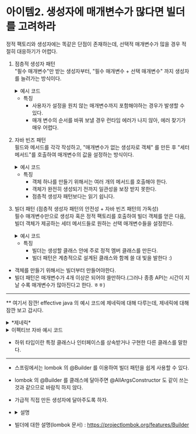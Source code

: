 # 아이템2. 생성자에 매개변수가 많다면 빌더를 고려하라

정적 팩토리와 생성자에는 똑같은 단점이 존재하는데, 선택적 매개변수가 많을 경우 적절히 대응하기가 어렵다.

1. 점층적 생성자 패턴  
   "필수 매개변수"만 받는 생성자부터, "필수 매개변수 + 선택 매개변수" 까지 생성자를 늘려가는 방식이다.
    <details>
    <summary>예시 코드</summary>

   ```java
        public class NutritionFacts {
        
            private final int servingSize;
            private final int servings;
            private final int calories;
            private final int fat;
            private final int sodium;
            private final int carbohydrate;
            
            public NutritionFacts(int servingSize, int servings) {
            this(servingSize, servings, 0);
            }
            
            public NutritionFacts(int servingSize, int servings, int calories) {
            this(servingSize, servings, calories, 0);
            }
            
            public NutritionFacts(int servingSize, int servings, int calories, int fat) {
            this(servingSize, servings, calories, fat, 0);
            }
            
            
            public NutritionFacts(int servingSize, int servings, int calories, int fat, int sodium) {
            this(servingSize, servings, calories, fat, sodium, 0);
            }
            
            public NutritionFacts(int servingSize, int servings, int calories, int fat, int sodium,
            int carbohydrate) {
            this.servingSize = servingSize;
            this.servings = servings;
            this.calories = calories;
            this.fat = fat;
            this.sodium = sodium;
            this.carbohydrate = carbohydrate;
            }
        }
   ```

    ```
   // 사용
    NutritionFacts nutritionFacts = new NutritionFacts (20, 10, 32,45);
   ```
    </details>

    + 특징
        + 사용자가 설정을 원치 않는 매개변수까지 포함해야하는 경우가 발생할 수 있다.
        + 매개 변수의 순서를 바꿔 보낼 경우 런타임 에러가 나지 않아, 에러 찾기가 매우 어렵다.


2. 자바 빈즈 패턴  
   필드와 메서드를 각각 작성하고, "매개변수가 없는 생성자로 객체" 를 만든 후 "세터 메서드"를 호출하여 매개변수의 값을 설정하는 방식이다.
   <details>
   <summary>예시 코드</summary>
   <div>

   ```java
    public class User {
        private String name;
        private int age;

        public User() {
        }

        public void setName(String name) {
            this.name = name;
        }

        public void setAge(int age) {
            this.age = age;
        }
    }
    ```
   ```java
    public class Example02 {

        User user = new User();
        user.setName("hee");

    }
    ```
   만약 user는 반드시 name 과 age 를 모두 가져야 하는데, name 만 설정한 경우 user 객체는 일관성이 무너진 상태가 된다.
   이때, 수십개를 설정한다면? 큰 오류를 범할 수 있다.
   </div>
   </details>

    + 특징
        + 객체 하나를 만들기 위해서는 여러 개의 메서드를 호출해야 한다.
        + 객체가 완전히 생성되기 전까지 일관성을 보장 받지 못한다.
        + 점층적 생성자 패턴보다는 읽기 쉽니다.


3. 빌더 패턴 (점층적 생성자 패턴의 안전성 + 자바 빈즈 패턴의 가독성)  
   필수 매개변수만으로 생성자 혹은 정적 팩토리를 호출하여 빌더 객체를 얻은 다음, 빌더 객체가 제공하는 세터 메서드들로 원하는 선택 매개변수들을 설정한다.
    <details>
    <summary>예시 코드</summary>
   <div>

    ```java
        public class User {
          private final String name;
          private final int age;
          private final int tall;
          private final String address;

          public static class Builder {
              // 필수
              private final String name;
              private final int age;

              //선택 : 기본 값으로 초기화
              private int tall = 0;
              private String address = "경기도";

              public Builder(String name, int age) {
                  this.name = name;
                  this.age = age;
              }
              public Builder tall(int value) {
                  tall = value;
                  return this;
              }

              public Builder address(String value) {
                  address = value;
                  return this;
              }

              public User build() {
                  return new User(this);
              }
          }

          private User(Builder builder) {
              name = builder.name;
              age = builder.age;
              tall = builder.tall;
              address = builder.address;
          }
      }
   ```
   ```java
      // 사용 
      	User user = new User.Builder("hee", 14)  // 필수
                                     .tall(140)  // 선택
                                     .build();
    ```  
   User는 private final 로 인해 불변 객체가 되었다.
   </div>
   </details>

    + 특징
        + 빌더는 생성할 클래스 안에 주로 정적 멤버 클래스를 만든다.
        + 빌더 패턴은 계층적으로 설계된 클래스와 함께 쓸 대 빛을 발한다 :)


+ 객체를 만들기 위해서는 빌더부터 만들어야한다.
+ 빌더 패턴은 매개변수가 4개 이상은 되어야 쓸만하다.(그러나 종종 API는 시간이 지날 수록 매개변수가 많아진다고 한다. ㅎㅎ)

---
** 여기서 잠깐! effective java 의 예시 코드에 제네릭에 대해 다루는데, 제네릭에 대해 잠깐 보고 갑시다.
<details>
<summary>*제네릭*</summary>
제네릭은 다양한 타입의 객첵들을 다루는 메서드나 컬렉션 클래스에 컴파일 시의 타입을 체크해주는 기능이다. 

장점
1. 타입 안정성을 제공한다.
    + 타입 안정성을 높인다는 것은 의도하지 않은 타입의 객체를 저장하는 것을 막고, 저장된 객체를 꺼내올 때 원래의 타입과 다른 타입으로 형변환 되어 발생하는 오류 줄여준다는 의미
2. 타입 체크와 형변환을 생략할 수 있어 코드가 간결해 진다.

예시)
   ```java
// Tv 객체만 저장할 수 있는 ArrayList 생성
   ArrayList<Tv> tvList = new ArrayList<>();
   tvList.add(new Tv()) // 가능 
   tvList.add(new Audio()) // 컴파일 에러
   ```

```java
class Box<T>{}
```
* Box<T> 제네릭 클래스 T의 Box or T Box 라고 읽는다.
* Box 는 원시 타입
* T는 타입 변수 또는 타입 매개변수라고 한다.
* 타입 변수는 여러개 가능하다 예) Map<K, V>


이렇게 클래스의 타입을 컴파일 시점에 정하여 타입 예외에 대한 안정성을 확보할 수 있지만, 너무 자유룝다는 것이 단점이 될 수 있다.
예로써, 계산기 코드를 짤 때, 제네릭으로 정수, 실수 구분없이 받을 수 있게 만들었지만, 부작용으로 String도 받을 수 있을 것이다.  
=> 따라서 의도와는 다른 자료형이 들어올 수 없게 만드는 것이 "제한된 타입 매개변수" 이다.
### 제한된 타입 매개변수
```java
class Calculator<T> {
   void add(T a, T b){}
   void min(T a, T b){}
   void mul(T a, T b){}
   void div(T a, T b){}
}

// 아래와 같이 아무 타입이나 모두 할당이 가능하다. 
public class Main {
   public static void main(String[] args) {
      Calcultor<Number> cal1 = new Calculator<>();
      Calcultor<Object> cal2 = new Calculator<>();
      Calcultor<String> cal3 = new Calculator<>();
   }
}
```
* 타입 한정 키워드 extends를 사용하여 제네릭을 number 클래스 와 그 하위 타입만 받도록 범위를 제한할 수 있다.
```java
class Calculator<T extends Number> {
   void add(T a, T b){}
   void min(T a, T b){}
   void mul(T a, T b){}
   void div(T a, T b){}
}

// 아래와 같이 아무 타입이나 모두 할당이 가능하다. 
public class Main {
   public static void main(String[] args) {
      Calcultor<Number> cal1 = new Calculator<>();
      Calcultor<Integer> cal2 = new Calculator<>();
      Calcultor<Double> cal3 = new Calculator<>();
      
      // extends 안에 들지 못한 클래스는 오류가 난다. 
      Calcultor<Number> cal4 = new Calculator<>();
      Calcultor<Object> cal5 = new Calculator<>();
      Calcultor<String> cal6 = new Calculator<>();
   }
}
```
### 재귀적 타입 한정
이와 비슷하지만, 조금 다른 "재귀적 타입 한정" 이란 것도 있다.
재귀적 타입 한정이란, 자기 자신이 들어간 표현식을 사용하여 타입 매개변수의 허용 범위를 한정시키는 것을 말한다.  
주로 빌더 패턴에서 하위 클래스가 상위 클래스의 메서드를 오버라이드하면서 해당 하위 클래스의 타입을 반환할 필요가 있을 때 사용한다.  
타입 매개변수 자체가 해당 클래스나 인터페이스를 참조하는 형태로 정의 된다.


* 간단하게 말하면, "제한된 타입 매개변수" 는 "이 변수는 extends 뒤 타입 또는 그 하위 타입만 허용한다" 이며, "재귀적 타입 한정" 은 "이 변수는 이 클래스의 파생된 타입이어야 한다" 라는 조건을 설정하는 것이다.

</details>

<details>
<summary>이펙티브 자바 예시 코드</summary>

```java
public abstract class Pizza {
   public enum Topping {HAM, MUSHROOM, ONION, PEPPER, SAUSAGE}

   final Set<Topping> toppings;

   // 재귀적 타입 한정을 이용한 추상 빌더 클래스 
   // T 가 Builder<T> 의 하위 타입이어야 한다. 
   // 즉 Builder<T>를 상속 받거나 자기 자신의 타입이어야 한다. 
   abstract static class Builder<T extends Builder<T>> { 
	   // enumset 초기화
      EnumSet<Topping> toppings = EnumSet.noneOf(Topping.class);

	  // 토핑을 추가하는 메서드, 반환 타입은 T 이며, 빌더의 하위 타입이나 빌더 자신이 된다. 
      public T addTopping(Topping topping) {
         toppings.add(Objects.requireNonNull(topping));
         return self();
      }

	  // 피자 객체를 생성하고, 반환하는 추상메서드로써, 하위 클래스에서 구체적으로 구현된다. 
      abstract Pizza build();
	  
	  // 현재 빌더 객체를 반환하는 추상메서드를 정의
      protected abstract T self();

   }
   
   // pizza의 생성자로 어떤 타입의 Builder 객체도 받아 들일 수 있다. 
   Pizza(Builder<?> builder) {
	   //빌더에서 피자 객체의 토핑 집합을 복제하여 초기화 
      toppings = builder.toppings.clone();
   }

}

```

```java
// NyPizza 클래스를 정의하며 Pizza 를 상속 받는다. 
public class NyPizza extends Pizza{
	public enum Size{SMALL, MEDIUM, LARGE}
	private final Size size;

	// NyPizza에 대한 빌더를 정의한다. Pizza.Builder 를 상속 받는데, 제네릭 타입으로 Builder 자기 자신을 지정하고 있다.
	public static class Builder extends Pizza.Builder<Builder> {

		private final Size size;

		// 빌더의 생성자를 정의하고, 피자의 크기를 받는다. 
		public Builder(Size size) {
			// Null 이 아닌 크기를 변수에 할당
			this.size = Objects.requireNonNull(size);
		}

		@Override
        // 피자 객체를 생성하고, 반환하는 메서드를 구체적으로 구현
		public NyPizza build(){
			return new NyPizza(this);
		}

		@Override
        //현재 빌더 객체를 반환하는 메서드를 구체적으로 구현
		protected Builder self(){
			return this;
		}
	}

	// NyPizza의 private 생성자이다. 빌더 객체를 통해서만 NyPizza 객체를 생성할 수 있다. 
	private NyPizza(Builder builder) {
		super(builder);
		size = builder.size;
	}
}
```  
```java
public class PizzaChoice {
	// 빌더를 설정한 후 아래와 같이 사용 가능 
	NyPizza pizza = new NyPizza.Builder(Size.SMALL)
		.addTopping(Topping.SAUSAGE).addTopping(Topping.ONION).build();
}
```

* "Pizza" 의 "Builder" 클래스에서 T의 구체적인 타입은 Builder 클래스나 그 하위 클래스를 참조해야한다.
* 여기서 "NyPizza.Builder" 는 "Pizza.Builder<Builder>" 를 확장하므로, "NyPizza.Builder" 는 "Pizza.Builder<T>" 의 하위 타입이다.
* T는 "NyPizza.Builder"로 구체화 된다.
</details>

* 하위 타입이란 특정 클래스나 인터페이스를 상속받거나 구현한 다른 클래스를 말한다. 
---
* 스프링에서는 lombok 의 @Builder 를 이용하여 빌더 패턴을 쉽게 사용할 수 있다. 
* lombok 의 @Builder 를 클래스에 달아주면 @AllArgsConstructor 도 같이 쓰는 것과 같으므로 바람직 하지 않다. 
* 가급적 직접 만든 생성자에 달아주도록 하자. 
* <details><summary>설명</summary>
   <div>
   Finally, applying @Builder to a class is as if you added @AllArgsConstructor(access = AccessLevel.PACKAGE) to the class and applied the @Builder annotation to this all-args-constructor. This only works if you haven't written any explicit constructors yourself. If you do have an explicit constructor, put the @Builder annotation on the constructor instead of on the class. Note that if you put both @Value and @Builder on a class, the package-private constructor that @Builder wants to generate 'wins' and suppresses the constructor that @Value wants to make.  
  
   마지막으로, 크래스에 @Builder 를 적용하는 것은 클래스에 @AllArgsConstructor 를 추가하고 @Builder 를 적용한 것과 같다. 명시적 생성자를 직접 작성하지 않은 경우에만 작동합니다.명시적 생성자가 있는 경우 클래스 대신 생성자에 @Builder 주석을 추가합니다. @Value 와 @Builder 를 모두 클래스에 넣으면 @Builder 가 생성하려는 패키지 전용 생성자가 "승리"하고 @Value 가 만들고자하는 생성자를 억제한다. 
   </div>
   </details>

* 빌더에 대한 설명(lombok 문서) : https://projectlombok.org/features/Builder
